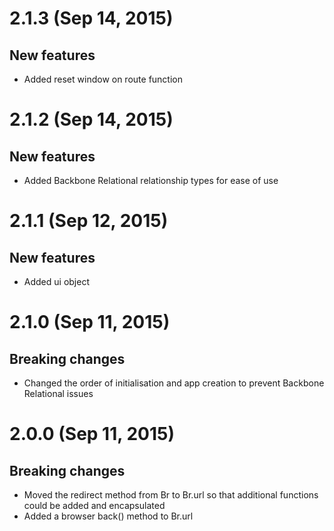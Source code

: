 # 2.1.3 (Sep 14, 2015)

## New features

- Added reset window on route function


# 2.1.2 (Sep 14, 2015)

## New features

- Added Backbone Relational relationship types for ease of use


# 2.1.1 (Sep 12, 2015)

## New features

- Added ui object


# 2.1.0 (Sep 11, 2015)
 
## Breaking changes
 
- Changed the order of initialisation and app creation to prevent Backbone Relational issues


# 2.0.0 (Sep 11, 2015)
 
## Breaking changes
 
- Moved the redirect method from Br to Br.url so that additional functions could be added and encapsulated
- Added a browser back() method to Br.url